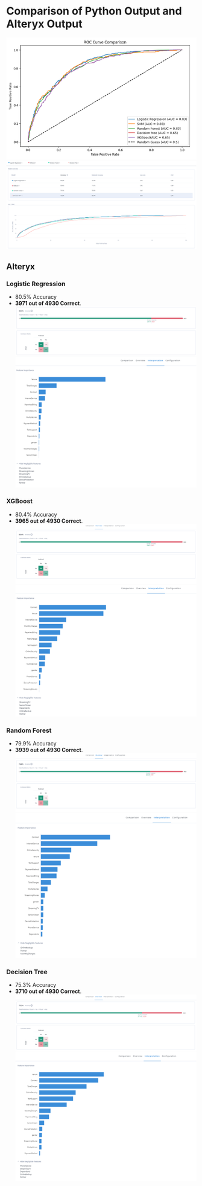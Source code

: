 # Comparison of Python Output and Alteryx Output
![Python](Python_ROC_Curve.png)
![Alteryx](Alteryx_ROC_Curve.png)

## Alteryx
### Logistic Regression
- 80.5% Accuracy 
- **3971 out of 4930 Correct**.  
![Overview](LR_Overview.png)
![Interpretation](LR_Interpretation.png)



### XGBoost
- 80.4% Accuracy 
- **3965 out of 4930 Correct**.  
![Overview](XGB_Overview.png)
![Interpretation](XGB_Interpretation.png)



### Random Forest
- 79.9% Accuracy 
- **3939 out of 4930 Correct**.  
![Overview](RF_Overview.png)
![Interpretation](RF_Interpretation.png)



### Decision Tree
- 75.3% Accuracy 
- **3710 out of 4930 Correct**.  
![Overview](DT_Overview.png)
![Interpretation](DT_Interpretation.png)
